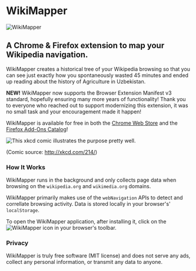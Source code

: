 # WikiMapper
![WikiMapper](https://github.com/ptmccarthy/wikimapper/blob/master/src/resources/wikimapper-banner-small.png)

## A Chrome & Firefox extension to map your Wikipedia navigation.

WikiMapper creates a historical tree of your Wikipedia browsing so that you can see just exactly how you spontaneously wasted 45 minutes and ended up reading about the history of Agriculture in Uzbekistan.

**NEW!** WikiMapper now supports the Browser Extension Manifest v3 standard, hopefully ensuring many more years of functionality! Thank you to everyone who reached out to support modernizing this extension, it was no small task and your encouragement made it happen!

WikiMapper is available for free in both the [Chrome Web Store](https://chrome.google.com/webstore/detail/wikimapper/feiheebgoilmbkaddngcoocjbogfchlb?hl=en&gl=US) and the [Firefox Add-Ons Catalog](https://addons.mozilla.org/en-US/firefox/addon/wikimapper-ff/)!

![This xkcd comic illustrates the purpose pretty well.](http://imgs.xkcd.com/comics/the_problem_with_wikipedia.png)

(Comic source: http://xkcd.com/214/)

### How It Works

WikiMapper runs in the background and only collects page data when browsing on the `wikipedia.org` and `wikimedia.org` domains.

WikiMapper primarily makes use of the `webNavigation` APIs to detect and correllate browsing activity. Data is stored locally in your browser's' `localStorage`.

To open the WikiMapper application, after installing it, click on the ![WikiMapper](https://github.com/ptmccarthy/wikimapper/blob/master/src/resources/wikimapper-16.png) icon in your browser's toolbar.

### Privacy

WikiMapper is truly free software (MIT license) and does not serve any ads, collect any personal information, or transmit any data to anyone.
